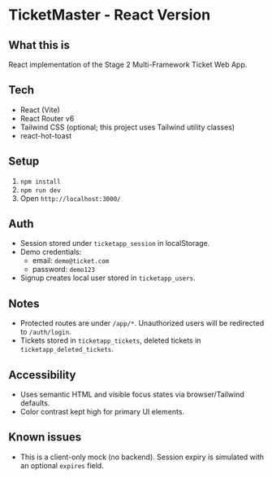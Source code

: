 # TicketMaster - React Version

## What this is
React implementation of the Stage 2 Multi-Framework Ticket Web App.

## Tech
- React (Vite)
- React Router v6
- Tailwind CSS (optional; this project uses Tailwind utility classes)
- react-hot-toast

## Setup
1. `npm install`
2. `npm run dev`
3. Open `http://localhost:3000/`

## Auth
- Session stored under `ticketapp_session` in localStorage.
- Demo credentials:
  - email: `demo@ticket.com`
  - password: `demo123`
- Signup creates local user stored in `ticketapp_users`.

## Notes
- Protected routes are under `/app/*`. Unauthorized users will be redirected to `/auth/login`.
- Tickets stored in `ticketapp_tickets`, deleted tickets in `ticketapp_deleted_tickets`.

## Accessibility
- Uses semantic HTML and visible focus states via browser/Tailwind defaults.
- Color contrast kept high for primary UI elements.

## Known issues
- This is a client-only mock (no backend). Session expiry is simulated with an optional `expires` field.
